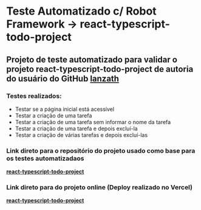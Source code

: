 # Teste Automatizado c/ Robot Framework -> react-typescript-todo-project

## Projeto de teste automatizado para validar o projeto **react-typescript-todo-project** de autoria do usuário do GitHub **[lanzath](https://github.com/lanzath)**

### Testes realizados:
- Testar se a página inicial está acessível
- Testar a criação de uma tarefa
- Testar a criação de uma tarefa sem informar o nome da tarefa
- Testar a criação de uma tarefa e depois excluí-la
- Testar a criação de várias tarefas e depois excluí-las

### Link direto para o repositório do projeto usado como base para os testes automatizadaos
**[react-typescript-todo-project](https://github.com/lanzath/react-typescript-todo-project)**

### Link direto para do projeto online (Deploy realizado no Vercel)
**[react-typescript-todo-project](https://react-todo-git-main-lanzath.vercel.app/~)**
